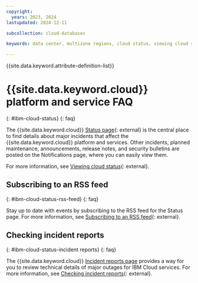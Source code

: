 ```yaml
---
copyright:
  years: 2023, 2024
lastupdated: 2024-12-11

subcollection: cloud-databases

keywords: data center, multizone regions, cloud status, viewing cloud status, incident, information, notification, find, updates, incident report, rss, status

---
```


{{site.data.keyword.attribute-definition-list}}

# {{site.data.keyword.cloud}} platform and service FAQ
{: #ibm-cloud-status}
{: faq}

The {{site.data.keyword.cloud}} [Status page](https://cloud.ibm.com/status){: external} is the central place to find details about major incidents that affect the {{site.data.keyword.cloud}} platform and services. Other incidents, planned maintenance, announcements, release notes, and security bulletins are posted on the Notifications page, where you can easily view them.

For more information, see [Viewing cloud status](/docs/account?topic=account-viewing-status){: external}.

## Subscribing to an RSS feed
{: #ibm-cloud-status-rss-feed}
{: faq}

Stay up to date with events by subscribing to the RSS feed for the Status page. For more information, see [Subscribing to an RSS feed](/docs/account?topic=account-viewing-cloud-status#subscribing-rss-feed){: external}.

## Checking incident reports
{: #ibm-cloud-status-incident reports}
{: faq}

The {{site.data.keyword.cloud}} [Incident reports page](https://cloud.ibm.com/status/incident-reports) provides a way for you to review technical details of major outages for IBM Cloud services. For more information, see [Checking incident reports](/docs/account?topic=account-viewing-cloud-status&q=checking+incident+report&tags=account&offset=10#status-incident-report){: external}.
